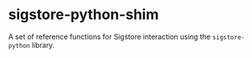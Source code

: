 # sigstore-python-shim
A set of reference functions for Sigstore interaction using the `sigstore-python` library.
